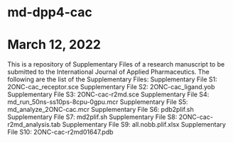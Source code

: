 # md-dpp4-cac
# March 12, 2022
This is a repository of Supplementary Files of a research manuscript to be submitted to the International Journal of Applied Pharmaceutics.
The following are the list of the Supplementary Files:
Supplementary File S1: 2ONC-cac_receptor.sce
Supplementary File S2: 2ONC-cac_ligand.yob
Supplementary File S3: 2ONC-cac-r2md.sce
Supplementary File S4: md_run_50ns-ss10ps-8cpu-0gpu.mcr
Supplementary File S5: md_analyze_2ONC-cac.mcr
Supplementary File S6: pdb2plif.sh
Supplementary File S7: md2plif.sh
Supplementary File S8: 2ONC-cac-r2md_analysis.tab
Supplementary File S9: all.nobb.plif.xlsx 
Supplementary File S10: 2ONC-cac-r2md01647.pdb 
